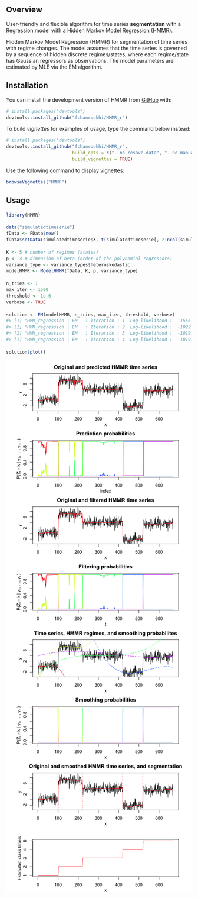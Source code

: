
<!-- README.md is generated from README.Rmd. Please edit that file -->

## Overview

<!-- badges: start -->

<!-- badges: end -->

User-friendly and flexible algorithm for time series **segmentation**
with a Regression model with a Hidden Markov Model Regression (HMMR).

Hidden Markov Model Regression (HMMR) for segmentation of time series
with regime changes. The model assumes that the time series is governed
by a sequence of hidden discrete regimes/states, where each regime/state
has Gaussian regressors as observations. The model parameters are
estimated by MLE via the EM algorithm.

## Installation

You can install the development version of HMMR from
[GitHub](https://github.com/) with:

``` r
# install.packages("devtools")
devtools::install_github("fchamroukhi/HMMR_r")
```

To build *vignettes* for examples of usage, type the command below
instead:

``` r
# install.packages("devtools")
devtools::install_github("fchamroukhi/HMMR_r", 
                         build_opts = c("--no-resave-data", "--no-manual"), 
                         build_vignettes = TRUE)
```

Use the following command to display vignettes:

``` r
browseVignettes("HMMR")
```

## Usage

``` r
library(HMMR)

data("simulatedtimeserie")
fData <- FData$new()
fData$setData(simulatedtimeserie$X, t(simulatedtimeserie[, 2:ncol(simulatedtimeserie)]))

K <- 5 # number of regimes (states)
p <- 3 # dimension of beta (order of the polynomial regressors)
variance_type <- variance_types$heteroskedastic
modelHMMR <- ModelHMMR(fData, K, p, variance_type)

n_tries <- 1
max_iter <- 1500
threshold <- 1e-6
verbose <- TRUE

solution <- EM(modelHMMR, n_tries, max_iter, threshold, verbose)
#> [1] "HMM_regression | EM   : Iteration : 1  Log-likelihood :  -1556.39696825601"
#> [1] "HMM_regression | EM   : Iteration : 2  Log-likelihood :  -1022.47935723687"
#> [1] "HMM_regression | EM   : Iteration : 3  Log-likelihood :  -1019.51830707432"
#> [1] "HMM_regression | EM   : Iteration : 4  Log-likelihood :  -1019.51780361388"

solution$plot()
```

<img src="man/figures/README-unnamed-chunk-5-1.png" style="display: block; margin: auto;" /><img src="man/figures/README-unnamed-chunk-5-2.png" style="display: block; margin: auto;" /><img src="man/figures/README-unnamed-chunk-5-3.png" style="display: block; margin: auto;" /><img src="man/figures/README-unnamed-chunk-5-4.png" style="display: block; margin: auto;" />
